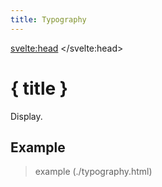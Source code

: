 ```yaml
---
title: Typography
---
```


<svelte:head>
    <title>{ title }</title>
</svelte:head>

# { title }

Display.

## Example

> example (./typography.html)

